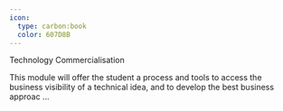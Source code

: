 ```yaml
---
icon:
  type: carbon:book
  color: 607D8B
---
```

Technology Commercialisation

This module will offer the student a process and tools to access the business visibility of a technical idea, and to develop the best business approac ... 
